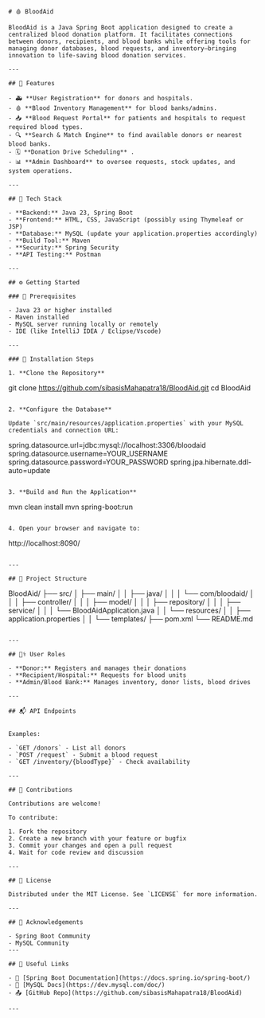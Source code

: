 ```
# 🩸 BloodAid

BloodAid is a Java Spring Boot application designed to create a centralized blood donation platform. It facilitates connections between donors, recipients, and blood banks while offering tools for managing donor databases, blood requests, and inventory—bringing innovation to life-saving blood donation services.

---

## 🎯 Features

- 🚑 **User Registration** for donors and hospitals.
- 🩸 **Blood Inventory Management** for blood banks/admins.
- 📥 **Blood Request Portal** for patients and hospitals to request required blood types.
- 🔍 **Search & Match Engine** to find available donors or nearest blood banks.
- 🗓️ **Donation Drive Scheduling** .
- 📊 **Admin Dashboard** to oversee requests, stock updates, and system operations.

---

## 🧰 Tech Stack

- **Backend:** Java 23, Spring Boot
- **Frontend:** HTML, CSS, JavaScript (possibly using Thymeleaf or JSP)
- **Database:** MySQL (update your application.properties accordingly)
- **Build Tool:** Maven
- **Security:** Spring Security 
- **API Testing:** Postman 

---

## ⚙️ Getting Started

### 🔧 Prerequisites

- Java 23 or higher installed
- Maven installed
- MySQL server running locally or remotely
- IDE (like IntelliJ IDEA / Eclipse/Vscode)

---

### 🚀 Installation Steps

1. **Clone the Repository**
   ```
   git clone https://github.com/sibasisMahapatra18/BloodAid.git
   cd BloodAid
   ```

2. **Configure the Database**

   Update `src/main/resources/application.properties` with your MySQL credentials and connection URL:

   ```
   spring.datasource.url=jdbc:mysql://localhost:3306/bloodaid
   spring.datasource.username=YOUR_USERNAME
   spring.datasource.password=YOUR_PASSWORD
   spring.jpa.hibernate.ddl-auto=update
   ```

3. **Build and Run the Application**

   ```
   mvn clean install
   mvn spring-boot:run
   ```

4. Open your browser and navigate to:
   ```
   http://localhost:8090/
   ```

---

## 📁 Project Structure

```
BloodAid/
├── src/
│   ├── main/
│   │   ├── java/
│   │   │   └── com/bloodaid/
│   │   │       ├── controller/
│   │   │       ├── model/
│   │   │       ├── repository/
│   │   │       ├── service/
│   │   │       └── BloodAidApplication.java
│   │   └── resources/
│   │       ├── application.properties
│   │       └── templates/
├── pom.xml
└── README.md
```

---

## 👨‍⚕️ User Roles

- **Donor:** Registers and manages their donations
- **Recipient/Hospital:** Requests for blood units
- **Admin/Blood Bank:** Manages inventory, donor lists, blood drives

---

## 📬 API Endpoints


Examples:

- `GET /donors` - List all donors
- `POST /request` - Submit a blood request
- `GET /inventory/{bloodType}` - Check availability

---

## 🤝 Contributions

Contributions are welcome!

To contribute:

1. Fork the repository
2. Create a new branch with your feature or bugfix
3. Commit your changes and open a pull request  
4. Wait for code review and discussion

---

## 📄 License

Distributed under the MIT License. See `LICENSE` for more information.

---

## 🙏 Acknowledgements

- Spring Boot Community
- MySQL Community
---

## 📎 Useful Links

- 🧾 [Spring Boot Documentation](https://docs.spring.io/spring-boot/)
- 💾 [MySQL Docs](https://dev.mysql.com/doc/)
- 📤 [GitHub Repo](https://github.com/sibasisMahapatra18/BloodAid)

---
```
